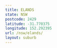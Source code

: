```yaml
---
title: ELANDS
state: NSW
postcode: 2429
latitude: -31.770375
longitude: 152.292395
url: /nsw/elands/
layout: suburb
---
```

